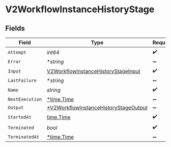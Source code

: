 # V2WorkflowInstanceHistoryStage


## Fields

| Field                                                                                                | Type                                                                                                 | Required                                                                                             | Description                                                                                          |
| ---------------------------------------------------------------------------------------------------- | ---------------------------------------------------------------------------------------------------- | ---------------------------------------------------------------------------------------------------- | ---------------------------------------------------------------------------------------------------- |
| `Attempt`                                                                                            | *int64*                                                                                              | :heavy_check_mark:                                                                                   | N/A                                                                                                  |
| `Error`                                                                                              | **string*                                                                                            | :heavy_minus_sign:                                                                                   | N/A                                                                                                  |
| `Input`                                                                                              | [V2WorkflowInstanceHistoryStageInput](../../models/shared/v2workflowinstancehistorystageinput.md)    | :heavy_check_mark:                                                                                   | N/A                                                                                                  |
| `LastFailure`                                                                                        | **string*                                                                                            | :heavy_minus_sign:                                                                                   | N/A                                                                                                  |
| `Name`                                                                                               | *string*                                                                                             | :heavy_check_mark:                                                                                   | N/A                                                                                                  |
| `NextExecution`                                                                                      | [*time.Time](https://pkg.go.dev/time#Time)                                                           | :heavy_minus_sign:                                                                                   | N/A                                                                                                  |
| `Output`                                                                                             | [*V2WorkflowInstanceHistoryStageOutput](../../models/shared/v2workflowinstancehistorystageoutput.md) | :heavy_minus_sign:                                                                                   | N/A                                                                                                  |
| `StartedAt`                                                                                          | [time.Time](https://pkg.go.dev/time#Time)                                                            | :heavy_check_mark:                                                                                   | N/A                                                                                                  |
| `Terminated`                                                                                         | *bool*                                                                                               | :heavy_check_mark:                                                                                   | N/A                                                                                                  |
| `TerminatedAt`                                                                                       | [*time.Time](https://pkg.go.dev/time#Time)                                                           | :heavy_minus_sign:                                                                                   | N/A                                                                                                  |